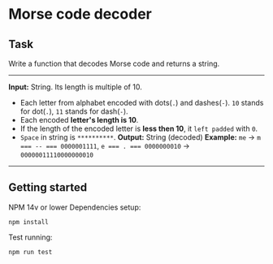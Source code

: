 # Morse code decoder

## Task

Write a function that decodes Morse code and returns a string.

---

**Input:** String. Its length is multiple of 10.
- Each letter from alphabet encoded with dots(`.`) and dashes(`-`). `10` stands for dot(`.`), `11` stands for dash(`-`).
- Each encoded **letter's length is 10**.
- If the length of the encoded letter is **less then 10**, it `left padded` with `0`.
- `Space` in string is `**********`.
  **Output:** String (decoded)
  **Example:** `me` -> `m === -- === 0000001111`, `e === . === 0000000010` -> `00000011110000000010`

---

## Getting started

NPM 14v or lower
Dependencies setup:

```
npm install
```

Test running: 

```
npm run test
```
